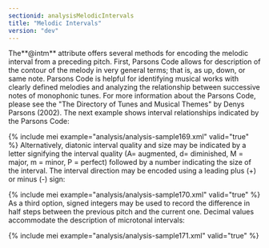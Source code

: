 ```yaml
---
sectionid: analysisMelodicIntervals
title: "Melodic Intervals"
version: "dev"
---
```


The**@intm** attribute offers several methods for encoding the melodic interval from
a preceding pitch. First, Parsons Code allows for description of the contour of the
melody
in very general terms; that is, as up, down, or same note. Parsons Code is helpful
for
identifying musical works with clearly defined melodies and analyzing the relationship
between successive notes of monophonic tunes. For more information about the Parsons
Code,
please see the "The Directory of Tunes and Musical Themes" by Denys Parsons (2002).
The next
example shows interval relationships indicated by the Parsons Code:

{% include mei example="analysis/analysis-sample169.xml" valid="true" %}
Alternatively, diatonic interval quality and size may be indicated by a letter signifying
the interval quality (A= augmented, d= diminished, M = major, m = minor, P = perfect)
followed by a number indicating the size of the interval. The interval direction may
be
encoded using a leading plus (+) or minus (-) sign:

{% include mei example="analysis/analysis-sample170.xml" valid="true" %}
As a third option, signed integers may be used to record the difference in half steps
between the previous pitch and the current one. Decimal values accommodate the description
of microtonal intervals:

{% include mei example="analysis/analysis-sample171.xml" valid="true" %}
